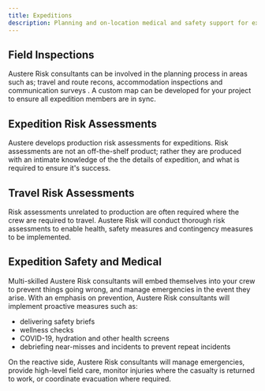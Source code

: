 ```yaml
---
title: Expeditions
description: Planning and on-location medical and safety support for expeditions
---
```


## Field Inspections

Austere Risk consultants can be involved in the planning process in areas such as; travel and route recons, accommodation inspections and communication surveys . A custom map can be developed for your project to ensure all expedition members are in sync.

## Expedition Risk Assessments
Austere develops production risk assessments for expeditions. Risk assessments are not an off-the-shelf product; rather they are produced with an intimate knowledge of the the details of expedition, and what is required to ensure it's success.

## Travel Risk Assessments
Risk assessments unrelated to production are often required where the crew are required to travel. Austere Risk will conduct thorough risk assessments to enable health, safety measures and contingency measures to be implemented.

## Expedition Safety and Medical
Multi-skilled Austere Risk consultants will embed themselves into your crew to prevent things going wrong, and manage emergencies in the event they arise. With an emphasis on prevention, Austere Risk consultants will implement proactive measures such as:

- delivering safety briefs
- wellness checks
- COVID-19, hydration and other health screens
- debriefing near-misses and incidents to prevent repeat incidents

On the reactive side, Austere Risk consultants will manage emergencies, provide high-level field care, monitor injuries where the casualty is returned to work, or coordinate evacuation where required.

